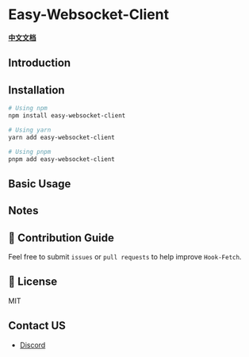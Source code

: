 # Easy-Websocket-Client

**[中文文档](https://github.com/JsonLee12138/easy-websocket-client/blob/main/README.md)**

## Introduction


## Installation

```bash
# Using npm
npm install easy-websocket-client

# Using yarn
yarn add easy-websocket-client

# Using pnpm
pnpm add easy-websocket-client
```

## Basic Usage

## Notes


## 📝 Contribution Guide
Feel free to submit `issues` or `pull requests` to help improve `Hook-Fetch`.

## 📄 License

MIT

## Contact US

- [Discord](https://discord.gg/Ah55KD5d)
